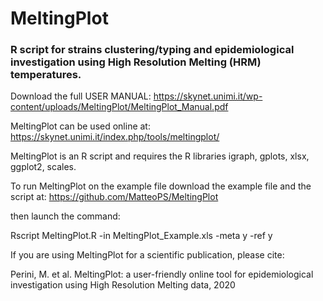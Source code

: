 # MeltingPlot
### R script for strains clustering/typing and epidemiological investigation using High Resolution Melting (HRM) temperatures.


Download the full USER MANUAL:
https://skynet.unimi.it/wp-content/uploads/MeltingPlot/MeltingPlot_Manual.pdf

MeltingPlot can be used online at:
https://skynet.unimi.it/index.php/tools/meltingplot/

MeltingPlot is an R script and requires the R libraries igraph, gplots, xlsx, ggplot2, scales.

To run MeltingPlot on the example file download the example file and the script at:
https://github.com/MatteoPS/MeltingPlot

then launch the command:

Rscript MeltingPlot.R -in MeltingPlot_Example.xls -meta y -ref y


If you are using MeltingPlot for a scientific publication, please cite:

Perini, M. et al. MeltingPlot: a user-friendly online tool for epidemiological investigation using High Resolution Melting data, 2020

